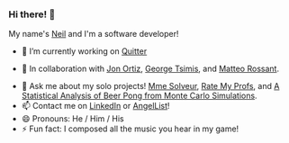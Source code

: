### Hi there! 👋

My name's [Neil](https://frosty-fermi-9f5bdd.netlify.app/index.html) and I'm a software developer!

- 🔭 I’m currently working on [Quitter](https://quittr.herokuapp.com/#/)
<!-- - 🌱 I’m currently learning  -->
- 👯 In collaboration with [Jon Ortiz](https://github.com/JortzFromSchool), [George Tsimis](https://github.com/GGMU1986), and [Matteo Rossant](https://github.com/MRossant).
<!-- - 🤔 I’m looking for help with ... -->
- 💬 Ask me about my solo projects! [Mme Solveur](https://neilywitches.github.io/Madame-Solveur/), [Rate My Profs](https://rate-my-profs.herokuapp.com/#/), and [A Statistical Analysis of Beer Pong from Monte Carlo Simulations](https://github.com/NeilyWitches/Beer-Pong-Monte-Carlo/blob/master/beer%20pong.pdf).
- 📫 Contact me on [LinkedIn](https://www.linkedin.com/in/neil-pandya-610588187/) or [AngelList](https://angel.co/u/neil-pandya-1)!  
- 😄 Pronouns: He / Him / His
- ⚡ Fun fact: I composed all the music you hear in my game!
